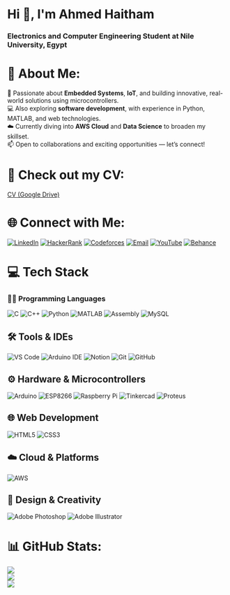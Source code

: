<h1>Hi 👋, I'm Ahmed Haitham</h1>
<h3>Electronics and Computer Engineering Student at Nile University, Egypt</h3>

# 💫 About Me:
🔧 Passionate about <strong>Embedded Systems</strong>, <strong>IoT</strong>, and building innovative, real-world solutions using microcontrollers. <br>
💻 Also exploring <strong>software development</strong>, with experience in Python, MATLAB, and web technologies. <br>
☁️ Currently diving into <strong>AWS Cloud</strong> and <strong>Data Science</strong> to broaden my skillset. <br>
📫 Open to collaborations and exciting opportunities — let’s connect!

# 📝 Check out my CV:
[CV (Google Drive)](https://drive.google.com/file/d/1fxm6Sk8PWPynkXcnWZxPdcOkl6KUCnO2/view?usp=sharing)

# 🌐 Connect with Me:
[![LinkedIn](https://img.shields.io/badge/LinkedIn-%230077B5.svg?logo=linkedin&logoColor=white)](https://linkedin.com/in/ahmed-haitham-amer)
[![HackerRank](https://img.shields.io/badge/HackerRank-2EC866?logo=HackerRank&logoColor=white)](https://www.hackerrank.com/ahmedhaitham589)
[![Codeforces](https://img.shields.io/badge/Codeforces-1f8acb.svg?logo=codeforces&logoColor=white)](https://codeforces.com/profile/ahmedhaithamamer)
[![Email](https://img.shields.io/badge/Email-D14836?logo=gmail&logoColor=white)](mailto:ahmedhaitham589@gmail.com)
[![YouTube](https://img.shields.io/badge/YouTube-%23FF0000.svg?logo=YouTube&logoColor=white)](https://youtube.com/@ahmedhaitham4331)
[![Behance](https://img.shields.io/badge/Behance-1769ff?logo=behance&logoColor=white)](https://behance.net/ahmedhaitham10)

# 💻 Tech Stack

### 👨‍💻 Programming Languages
![C](https://img.shields.io/badge/C-%2300599C.svg?style=for-the-badge&logo=c&logoColor=white)
![C++](https://img.shields.io/badge/C++-%2300599C.svg?style=for-the-badge&logo=c%2B%2B&logoColor=white)
![Python](https://img.shields.io/badge/Python-3776AB.svg?style=for-the-badge&logo=python&logoColor=white)
![MATLAB](https://img.shields.io/badge/MATLAB-orange?style=for-the-badge&logo=Mathworks&logoColor=white)
![Assembly](https://img.shields.io/badge/Assembly-000000?style=for-the-badge&logoColor=white)
![MySQL](https://img.shields.io/badge/MySQL-4479A1.svg?style=for-the-badge&logo=mysql&logoColor=white)

## 🛠️ Tools & IDEs
![VS Code](https://img.shields.io/badge/VSCode-007ACC.svg?style=for-the-badge&logo=visual-studio-code&logoColor=white)
![Arduino IDE](https://img.shields.io/badge/Arduino_IDE-00979D.svg?style=for-the-badge&logo=arduino&logoColor=white)
![Notion](https://img.shields.io/badge/Notion-000000.svg?style=for-the-badge&logo=notion&logoColor=white)
![Git](https://img.shields.io/badge/Git-F05032.svg?style=for-the-badge&logo=git&logoColor=white)
![GitHub](https://img.shields.io/badge/GitHub-181717.svg?style=for-the-badge&logo=github&logoColor=white)

## ⚙️ Hardware & Microcontrollers
![Arduino](https://img.shields.io/badge/Arduino-00979D.svg?style=for-the-badge&logo=Arduino&logoColor=white)
![ESP8266](https://img.shields.io/badge/ESP8266-E7352C.svg?style=for-the-badge&logo=espressif&logoColor=white)
![Raspberry Pi](https://img.shields.io/badge/Raspberry_Pi-C51A4A.svg?style=for-the-badge&logo=raspberry-pi&logoColor=white)
![Tinkercad](https://img.shields.io/badge/Tinkercad-FFAE1A.svg?style=for-the-badge&logo=tinkercad&logoColor=white)
![Proteus](https://img.shields.io/badge/Proteus-36454F.svg?style=for-the-badge&logoColor=white)

## 🌐 Web Development
![HTML5](https://img.shields.io/badge/HTML5-E34F26.svg?style=for-the-badge&logo=html5&logoColor=white)
![CSS3](https://img.shields.io/badge/CSS3-1572B6.svg?style=for-the-badge&logo=css3&logoColor=white)

## ☁️ Cloud & Platforms
![AWS](https://img.shields.io/badge/AWS-FF9900.svg?style=for-the-badge&logo=amazon-aws&logoColor=white)

## 🎨 Design & Creativity
![Adobe Photoshop](https://img.shields.io/badge/Photoshop-31A8FF.svg?style=for-the-badge&logo=adobe-photoshop&logoColor=white)
![Adobe Illustrator](https://img.shields.io/badge/Illustrator-FF9A00.svg?style=for-the-badge&logo=adobe-illustrator&logoColor=white)



# 📊 GitHub Stats:
![](https://github-readme-stats.vercel.app/api?username=ahmedhaithamamer&theme=dark&hide_border=true&include_all_commits=true&count_private=true)  
![](https://nirzak-streak-stats.vercel.app/?user=ahmedhaithamamer&theme=dark&hide_border=true)  
![](https://github-readme-stats.vercel.app/api/top-langs/?username=ahmedhaithamamer&theme=dark&hide_border=true&layout=compact)
